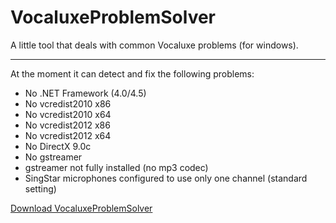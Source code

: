 # VocaluxeProblemSolver 

A little tool that deals with common Vocaluxe problems (for windows).

---

At the moment it can detect and fix the following problems:
- No .NET Framework (4.0/4.5)
- No vcredist2010 x86
- No vcredist2010 x64
- No vcredist2012 x86
- No vcredist2012 x64
- No DirectX 9.0c
- No gstreamer
- gstreamer not fully installed (no mp3 codec)
- SingStar microphones configured to use only one channel (standard setting)

[Download VocaluxeProblemSolver](https://github.com/lukeIam/VocaluxeProblemSolver/raw/master/Release/VocaluxeProblemSolver.exe)
